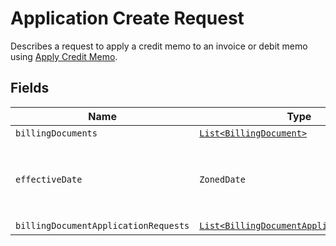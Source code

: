 # Application Create Request

Describes a request to apply a credit memo to an invoice or debit memo using [Apply Credit Memo](/doc/billing-document-api.md#apply-credit-memo).

## Fields

| Name | Type | Tags | Description 
|  --- | --- | --- | --- | 
| `billingDocuments` | [`List<BillingDocument>`](/doc/models/billing-document.md) | Optional | . | 
| `effectiveDate` | `ZonedDate` | Required | The application effective date in <code>yyyy-mm-dd</code> format. | 
| `billingDocumentApplicationRequests` | [`List<BillingDocumentApplicationRequest>`](/doc/models/billing-document-application-request.md) | Required | . | 
